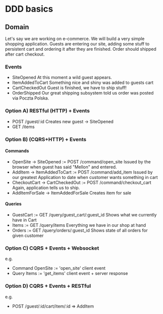 # DDD basics

## Domain
Let's say we are working on e-commerce. We will build a very simple shopping application. Guests are entering our site, adding some stuff to persistent cart and ordering it after they are finished. Order should shipped after cart checkout.
### Events
* SiteOpened
  At this moment a wild guest appears.
* ItemAddedToCart
  Something nice and shiny was added to guests cart
* CartCheckedOut
  Guest is finished, we have to ship stuff!
* OrderShipped
  Our great shipping subsystem told us order was posted via Poczta Polska.

### Option A) RESTful (HTTP) + Events
* POST /guest/:id
  Creates new guest -> SiteOpened
* GET /items

### Option B) (CQRS+HTTP) + Events
#### Commands
* OpenSite -> SiteOpened := POST /command/open_site
  Issued by the browser when guest has said "Mellon" and entered.
* AddItem -> ItemAddedToCart := POST /command/add_item
  Issued by our greatest Application to date when customer wants something in cart
* CheckoutCart -> CartCheckedOut := POST /command/checkout_cart
  Again, application tells us to ship.
* AddItemForSale -> ItemAddedForSale
  Creates item for sale
#### Queries
* GuestCart := GET /query/guest_cart/:guest_id
  Shows what we currently have in Cart
* Items := GET /query/items
  Everything we have in our shop at hand
* Orders := GET /query/orders/:guest_id
  Shows state of all orders for given customer

### Option C) CQRS + Events + Websocket
e.g.
* Command OpenSite := 'open_site' client event
* Query Items := 'get_items' client event + server response

### Option D) CQRS + Events + RESTful
e.g.
* POST /guest/:id/cart/item/:id => AddItem
